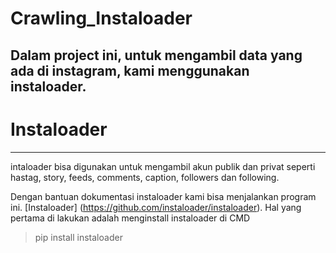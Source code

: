 # Crawling_Instaloader

Dalam project ini, untuk mengambil data yang ada di instagram, kami menggunakan instaloader. 
------

# Instaloader 
------
intaloader bisa digunakan untuk mengambil akun publik dan privat seperti hastag, story, feeds, comments, caption, followers dan following. 

Dengan bantuan dokumentasi instaloader kami bisa menjalankan program ini. 
[Instaloader] (https://github.com/instaloader/instaloader).
Hal yang pertama di lakukan adalah menginstall instaloader di CMD
> pip install instaloader

 
